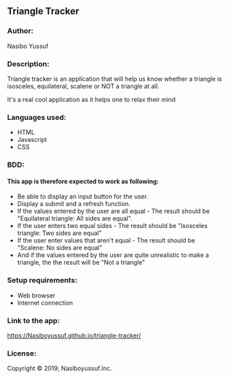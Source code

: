 ## Triangle Tracker
### Author:
Nasibo Yussuf

### Description:
Triangle tracker is an application  that will help us know whether a triangle is isosceles, equilateral, scalene or NOT a triangle at all.

It's a real cool application as it helps one to relax their mind

### Languages used:
* HTML
* Javascript
* CSS


### BDD:
#### This app is therefore expected to work as following:
* Be able to display an input button for the user.
* Display a submit and a refresh function.
* If the values entered by the user are all equal - The result should be "Equilateral triangle: All sides are equal".
* If the user enters two equal sides - The result should be "Isosceles triangle: Two sides are equal"
* If the user enter values that aren't equal - The result should be "Scalene: No sides are equal"
* And if the values entered by the user are quite unrealistic to make a triangle, the the result will be "Not a triangle"

### Setup requirements:
* Web browser
* Internet connection

### Link to the app:
https://Nasiboyussuf.github.io/triangle-tracker/

### License:

Copyright © 2019; Nasiboyussuf.Inc.